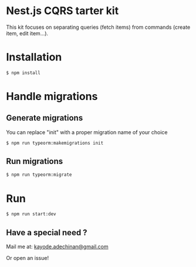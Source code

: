 # Nest.js CQRS tarter kit

This kit focuses on separating queries (fetch items) from commands (create item, edit item...).

# Installation

```bash
$ npm install
```

# Handle migrations

## Generate migrations

You can replace "init" with a proper migration name of your choice

```bash
$ npm run typeorm:makemigrations init
```

## Run migrations

```bash
$ npm run typeorm:migrate
```

# Run

```bash
$ npm run start:dev
```

## Have a special need ?

Mail me at: kayode.adechinan@gmail.com

Or open an issue!
